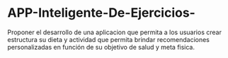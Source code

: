 # APP-Inteligente-De-Ejercicios-
Proponer el desarrollo  de una aplicacion que permita  a los usuarios crear estructura su dieta y actividad que permita brindar recomendaciones personalizadas en función de su objetivo de salud y meta fisica.
